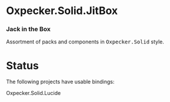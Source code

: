 # Oxpecker.Solid.JitBox

### Jack in the Box

Assortment of packs and components in <kbd>Oxpecker.Solid</kbd> style.

# Status

The following projects have usable bindings:

Oxpecker.Solid.Lucide